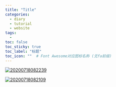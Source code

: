```yaml
---
title: "Title"
categories:
  - diary
  - tutorial
  - website
tags:
  - 
toc: false
toc_sticky: true
toc_label: "标题"
toc_icon: ""  # Font Awesome对应图标名称 (无fa前缀)	
---
```


[![20200718082239](https://cdn.jsdelivr.net/gh/sunete/imghost/img20200718082239.png)](https://cdn.jsdelivr.net/gh/sunete/imghost/img20200718082239.png)

[![20200718082109](https://cdn.jsdelivr.net/gh/sunete/imghost/img20200718082109.png)](https://cdn.jsdelivr.net/gh/sunete/imghost/img20200718082109.png)